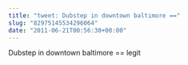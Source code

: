 ```yaml
---
title: "tweet: Dubstep in downtown baltimore =="
slug: "82975145534296064"
date: "2011-06-21T00:56:30+00:00"
---
```

Dubstep in downtown baltimore == legit